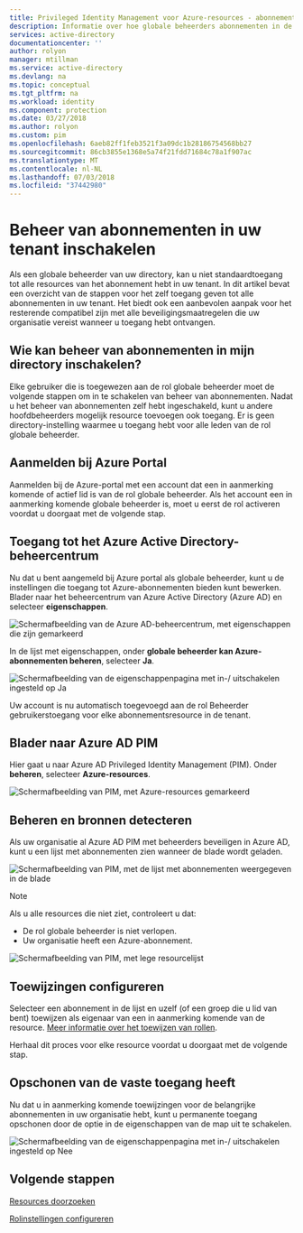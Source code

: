 ```yaml
---
title: Privileged Identity Management voor Azure-resources - abonnementsbeheer inschakelen | Microsoft Docs
description: Informatie over hoe globale beheerders abonnementen in de tenant kunt beheren.
services: active-directory
documentationcenter: ''
author: rolyon
manager: mtillman
ms.service: active-directory
ms.devlang: na
ms.topic: conceptual
ms.tgt_pltfrm: na
ms.workload: identity
ms.component: protection
ms.date: 03/27/2018
ms.author: rolyon
ms.custom: pim
ms.openlocfilehash: 6aeb82ff1feb3521f3a09dc1b28186754568bb27
ms.sourcegitcommit: 86cb3855e1368e5a74f21fdd71684c78a1f907ac
ms.translationtype: MT
ms.contentlocale: nl-NL
ms.lasthandoff: 07/03/2018
ms.locfileid: "37442980"
---
```

# <a name="enable-subscription-management-in-your-tenant"></a>Beheer van abonnementen in uw tenant inschakelen

Als een globale beheerder van uw directory, kan u niet standaardtoegang tot alle resources van het abonnement hebt in uw tenant. In dit artikel bevat een overzicht van de stappen voor het zelf toegang geven tot alle abonnementen in uw tenant. Het biedt ook een aanbevolen aanpak voor het resterende compatibel zijn met alle beveiligingsmaatregelen die uw organisatie vereist wanneer u toegang hebt ontvangen.

## <a name="who-can-enable-management-of-subscriptions-in-my-directory"></a>Wie kan beheer van abonnementen in mijn directory inschakelen?

Elke gebruiker die is toegewezen aan de rol globale beheerder moet de volgende stappen om in te schakelen van beheer van abonnementen. Nadat u het beheer van abonnementen zelf hebt ingeschakeld, kunt u andere hoofdbeheerders mogelijk resource toevoegen ook toegang. Er is geen directory-instelling waarmee u toegang hebt voor alle leden van de rol globale beheerder.

## <a name="sign-in-to-the-azure-portal"></a>Aanmelden bij Azure Portal

Aanmelden bij de Azure-portal met een account dat een in aanmerking komende of actief lid is van de rol globale beheerder. Als het account een in aanmerking komende globale beheerder is, moet u eerst de rol activeren voordat u doorgaat met de volgende stap.

## <a name="access-the-azure-active-directory-admin-center"></a>Toegang tot het Azure Active Directory-beheercentrum

Nu dat u bent aangemeld bij Azure portal als globale beheerder, kunt u de instellingen die toegang tot Azure-abonnementen bieden kunt bewerken. Blader naar het beheercentrum van Azure Active Directory (Azure AD) en selecteer **eigenschappen**.

![Schermafbeelding van de Azure AD-beheercentrum, met eigenschappen die zijn gemarkeerd](media/azure-pim-resource-rbac/aad_properties.png)

In de lijst met eigenschappen, onder **globale beheerder kan Azure-abonnementen beheren**, selecteer **Ja**.

![Schermafbeelding van de eigenschappenpagina met in-/ uitschakelen ingesteld op Ja](media/azure-pim-resource-rbac/aad_properties_save.png)

Uw account is nu automatisch toegevoegd aan de rol Beheerder gebruikerstoegang voor elke abonnementsresource in de tenant.

## <a name="browse-to-azure-ad-pim"></a>Blader naar Azure AD PIM

 Hier gaat u naar Azure AD Privileged Identity Management (PIM). Onder **beheren**, selecteer **Azure-resources**.

![Schermafbeelding van PIM, met Azure-resources gemarkeerd](media/azure-pim-resource-rbac/aadpim_manage_azure_resources.png)

## <a name="manage-and-discover-resources"></a>Beheren en bronnen detecteren

Als uw organisatie al Azure AD PIM met beheerders beveiligen in Azure AD, kunt u een lijst met abonnementen zien wanneer de blade wordt geladen.

![Schermafbeelding van PIM, met de lijst met abonnementen weergegeven in de blade](media/azure-pim-resource-rbac/aadpim_manage_azure_resource_some_there.png)

> [!NOTE]
> Als u alle resources die niet ziet, controleert u dat:
>- De rol globale beheerder is niet verlopen. 
>- Uw organisatie heeft een Azure-abonnement.

![Schermafbeelding van PIM, met lege resourcelijst](media/azure-pim-resource-rbac/aadpim_rbac_empty_resource_list.png)

## <a name="configure-assignments"></a>Toewijzingen configureren

Selecteer een abonnement in de lijst en uzelf (of een groep die u lid van bent) toewijzen als eigenaar van een in aanmerking komende van de resource. 
[Meer informatie over het toewijzen van rollen](pim-resource-roles-assign-roles.md).

Herhaal dit proces voor elke resource voordat u doorgaat met de volgende stap.

## <a name="clean-up-standing-access"></a>Opschonen van de vaste toegang heeft

Nu dat u in aanmerking komende toewijzingen voor de belangrijke abonnementen in uw organisatie hebt, kunt u permanente toegang opschonen door de optie in de eigenschappen van de map uit te schakelen.

![Schermafbeelding van de eigenschappenpagina met in-/ uitschakelen ingesteld op Nee](media/azure-pim-resource-rbac/aad_properties_no.png)

## <a name="next-steps"></a>Volgende stappen

[Resources doorzoeken](pim-resource-roles-discover-resources.md)

[Rolinstellingen configureren](pim-resource-roles-configure-role-settings.md)








